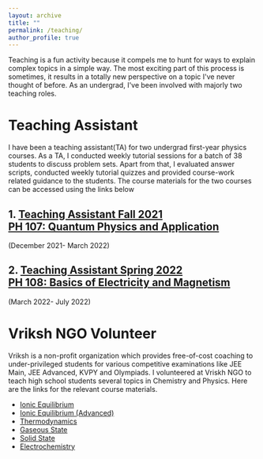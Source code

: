 ```yaml
---
layout: archive
title: ""
permalink: /teaching/
author_profile: true
---
```


<!--{% include base_path %}

{% for post in site.teaching reversed %}
  {% include archive-single.html %}
{% endfor %}-->

Teaching is a fun activity because it compels me to hunt for ways to explain complex topics in a simple way. The most exciting part of this process is sometimes, it results in a totally new perspective on a topic I've never thought of before. As an undergrad, I've been involved with majorly two teaching roles. 

# Teaching Assistant

I have been a teaching assistant(TA) for two undergrad first-year physics courses. As a TA, I conducted weekly tutorial sessions for a batch of 38 students to discuss problem sets. Apart from that, I evaluated answer scripts, conducted weekly tutorial quizzes and provided course-work related guidance to the students. The course materials for the two courses can be accessed using the links below

## 1. [Teaching Assistant Fall 2021 <br/> PH 107: Quantum Physics and Application](https://prakharbansal16.github.io/teaching/PH%20107%20Fall%202021)
(December 2021- March 2022)<br>


## 2. [Teaching Assistant Spring 2022 <br/> PH 108: Basics of Electricity and Magnetism](https://prakharbansal16.github.io/teaching/PH%20108%20Spring%202022)
(March 2022- July 2022)<br>

# Vriksh NGO Volunteer

Vriksh is a non-profit organization which provides free-of-cost coaching to under-privileged students for various competitive examinations like JEE Main, JEE Advanced, KVPY and Olympiads. I volunteered at Vriskh NGO to teach high school students several topics in Chemistry and Physics. Here are the links for the relevant course materials.

- [Ionic Equilibrium](https://drive.google.com/drive/folders/1ZORn4wCNGwQ1QEPC_-7EovAQ2BDmpDo8?usp=sharing)
- [Ionic Equilibrium (Advanced)](https://drive.google.com/drive/folders/1gU9LCVSdm-YVAHEEm8mMMBjhGHcGlT-p?usp=sharing)
- [Thermodynamics](https://drive.google.com/drive/folders/1fMyk7Z9f2Dr5d_l0GuxH613RqeKDd_4r?usp=sharing)
- [Gaseous State](https://drive.google.com/drive/folders/1MYNfZ4SyLRsekFgBLORBAECd5C6YtSzS?usp=sharing)
- [Solid State](https://drive.google.com/drive/folders/1dDd89ePDEdDpIl0OF4-10Bx_bnV6Ket0?usp=sharing)
- [Electrochemistry](https://drive.google.com/drive/folders/1vD4IbbsmAfqvmYaEJ1FZziU_ke9qEAKc?usp=sharing)

